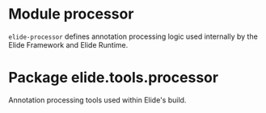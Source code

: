 # Module processor

`elide-processor` defines annotation processing logic used internally by the Elide Framework and Elide Runtime.

# Package elide.tools.processor

Annotation processing tools used within Elide's build.

